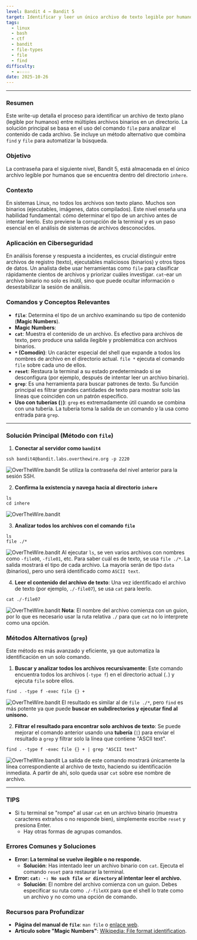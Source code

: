 ```yaml
---
level: Bandit 4 → Bandit 5
target: Identificar y leer un único archivo de texto legible por humanos en un directorio.
tags:
  - linux
  - bash
  - ctf
  - bandit
  - file-types
  - file
  - find
difficulty:
  - ★☆☆☆☆
date: 2025-10-26
---
```

---
### Resumen
Este write-up detalla el proceso para identificar un archivo de texto plano (legible por humanos) entre múltiples archivos binarios en un directorio. La solución principal se basa en el uso del comando `file` para analizar el contenido de cada archivo. Se incluye un método alternativo que combina `find` y `file` para automatizar la búsqueda.

### Objetivo
La contraseña para el siguiente nivel, Bandit 5, está almacenada en el único archivo legible por humanos que se encuentra dentro del directorio `inhere`.

### Contexto
En sistemas Linux, no todos los archivos son texto plano. Muchos son binarios (ejecutables, imágenes, datos compilados). Este nivel enseña una habilidad fundamental: cómo determinar el tipo de un archivo antes de intentar leerlo. Esto previene la corrupción de la terminal y es un paso esencial en el análisis de sistemas de archivos desconocidos.

### Aplicación en Ciberseguridad
En análisis forense y respuesta a incidentes, es crucial distinguir entre archivos de registro (texto), ejecutables maliciosos (binarios) y otros tipos de datos. Un analista debe usar herramientas como `file` para clasificar rápidamente cientos de archivos y priorizar cuáles investigar. `cat`-ear un archivo binario no solo es inútil, sino que puede ocultar información o desestabilizar la sesión de análisis.

### Comandos y Conceptos Relevantes
* **`file`**: Determina el tipo de un archivo examinando su tipo de contenido (**Magic Numbers**).
* **Magic Numbers**:
* **`cat`**: Muestra el contenido de un archivo. Es efectivo para archivos de texto, pero produce una salida ilegible y problemática con archivos binarios.
* **`*` (Comodín)**: Un carácter especial del shell que expande a todos los nombres de archivo en el directorio actual. `file *` ejecuta el comando `file` sobre cada uno de ellos.
* **`reset`**: Restaura la terminal a su estado predeterminado si se desconfigura (por ejemplo, después de intentar leer un archivo binario).
* **`grep`**: Es una herramienta para buscar patrones de texto. Su función principal es filtrar grandes cantidades de texto para mostrar solo las líneas que coinciden con un patrón específico.     
* **Uso con tuberías (`|`)**: `grep` es extremadamente útil cuando se combina con una tubería. La tubería toma la salida de un comando y la usa como entrada para `grep`.  
---

### Solución Principal (Método con `file`)

1.  **Conectar al servidor como `bandit4`**
```
ssh bandit4@bandit.labs.overthewire.org -p 2220
 ```
![OverTheWire.bandit](content/_WRITEUPS/OverTheWire/bandit/assets/OverTheWire.bandit24.png)
    Se utiliza la contraseña del nivel anterior para la sesión SSH.

2.  **Confirma la existencia y navega hacia al directorio `inhere`**
```
ls 
cd inhere
```
![OverTheWire.bandit](content/_WRITEUPS/OverTheWire/bandit/assets/OverTheWire.bandit23.png)

3.  **Analizar todos los archivos con el comando `file`**
```
ls
file ./*
```
![OverTheWire.bandit](content/_WRITEUPS/OverTheWire/bandit/assets/OverTheWire.bandit22.png)
   Al ejecutar `ls`, se ven varios archivos con nombres como `-file00`, `-file01`, etc. Para saber cuál es de texto, se usa `file ./*`.  La salida mostrará el tipo de cada archivo. La mayoría serán de tipo `data` (binarios), pero uno será identificado como `ASCII text`.


4.  **Leer el contenido del archivo de texto**: Una vez identificado el archivo de texto (por ejemplo, `./-file07`), se usa `cat` para leerlo.

```
cat ./-file07
```
![OverTheWire.bandit](content/_WRITEUPS/OverTheWire/bandit/assets/OverTheWire.bandit21.png)
	**Nota**: El nombre del archivo comienza con un guion, por lo que es necesario usar la ruta relativa `./` para que `cat` no lo interprete como una opción.

### Métodos Alternativos (`grep`)

Este método es más avanzado y eficiente, ya que automatiza la identificación en un solo comando.

1.  **Buscar y analizar todos los archivos recursivamente**: Este comando encuentra todos los archivos (`-type f`) en el directorio actual (`.`) y ejecuta `file` sobre ellos.    
```
find . -type f -exec file {} +
```
![OverTheWire.bandit](content/_WRITEUPS/OverTheWire/bandit/assets/OverTheWire.bandit20.png)
    El resultado es similar al de `file ./*`, pero `find` es más potente ya que puede **buscar en subdirectorios y ejecutar find al unisono.**

2.  **Filtrar el resultado para encontrar solo archivos de texto**: Se puede mejorar el comando anterior usando una **tubería** (`|`) para enviar el resultado a `grep` y filtrar solo la línea que contiene "ASCII text".
 ```
 find . -type f -exec file {} + | grep "ASCII text"
 ```
![OverTheWire.bandit](content/_WRITEUPS/OverTheWire/bandit/assets/OverTheWire.bandit25.png)
    La salida de este comando mostrará únicamente la línea correspondiente al archivo de texto, haciendo su identificación inmediata. A partir de ahí, solo queda usar `cat` sobre ese nombre de archivo.

---
### TIPS
*   Si tu terminal se "rompe" al usar `cat` en un archivo binario (muestra caracteres extraños o no responde bien), simplemente escribe `reset` y presiona Enter.
	* Hay otras formas de agrupas comandos.

### Errores Comunes y Soluciones

*   **Error: La terminal se vuelve ilegible o no responde.**
    *   **Solución**: Has intentado leer un archivo binario con `cat`. Ejecuta el comando `reset` para restaurar la terminal.
*   **Error: `cat: -: No such file or directory` al intentar leer el archivo.**
    *   **Solución**: El nombre del archivo comienza con un guion. Debes especificar su ruta como `./-fileXX` para que el shell lo trate como un archivo y no como una opción de comando.

### Recursos para Profundizar
*   **Página del manual de `file`**: `man file` o [enlace web](https://man7.org/linux/man-pages/man1/file.1.html).
*   **Artículo sobre "Magic Numbers"**: [Wikipedia: File format identification](https://en.wikipedia.org/wiki/List_of_file_signatures).

